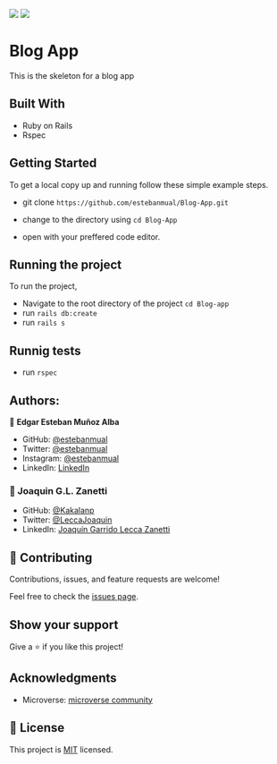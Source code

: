 ![](https://img.shields.io/badge/Microverse-blueviolet)
![](https://wakatime.com/badge/user/be79098d-c59e-407c-8952-0f274bb9e265/project/13363ff5-540c-47bc-befd-8eacc50256e8.svg)
 #  Blog App

This is the skeleton for a blog app
 
 ## Built With

- Ruby on Rails
- Rspec

 ## Getting Started

 To get a local copy up and running follow these simple example steps.
- git clone  `https://github.com/estebanmual/Blog-App.git`

- change to the directory using `cd Blog-App`

- open with your preffered code editor.

 ## Running the project

To run the project,
- Navigate to the root directory of the project `cd Blog-app`
- run `rails db:create`
- run `rails s`

## Runnig tests
- run `rspec`

 ## Authors:

👤 **Edgar Esteban Muñoz Alba**

- GitHub: [@estebanmual](https://github.com/estebanmual)
- Twitter: [@estebanmual](https://twitter.com/estebanmual)
- Instagram: [@estebanmual](https://instagram.com/estebanmual)
- LinkedIn: [LinkedIn](https://linkedin.com/in/estebanmual)

### 👤 Joaquin G.L. Zanetti
- GitHub: [@Kakalanp](https://github.com/Kakalanp)
- Twitter: [@LeccaJoaquin](https://twitter.com/LeccaJoaquin)
- LinkedIn: [Joaquín Garrido Lecca Zanetti](https://www.linkedin.com/in/joaquin-garrido-lecca-zanetti/)

 ## 🤝 Contributing

 Contributions, issues, and feature requests are welcome!

 Feel free to check the [issues page](https://github.com/usorfaitheloho/school-library/issues).

 ## Show your support

 Give a ⭐️ if you like this project!

 ## Acknowledgments

 - Microverse: [microverse community](https://github.com/microverseinc)

 ## 📝 License

 This project is [MIT](./LICENSE.md) licensed.
